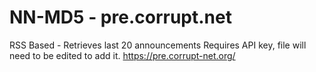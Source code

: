 NN-MD5 - pre.corrupt.net
======

RSS Based - Retrieves last 20 announcements
Requires API key, file will need to be edited to add it. https://pre.corrupt-net.org/


